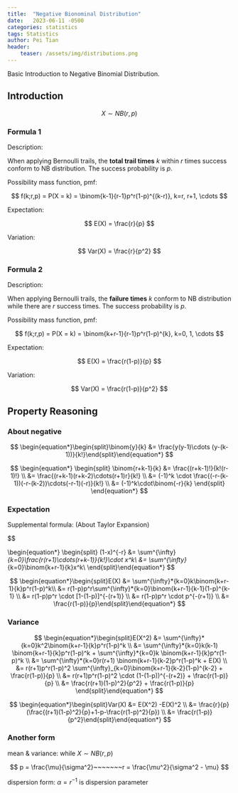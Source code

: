 ```yaml
---
title:  "Negative Bionominal Distribution"
date:   2023-06-11 -0500
categories: statistics
tags: Statistics
author: Pei Tian
header:
    teaser: /assets/img/distributions.png
---
```

Basic Introduction to Negative Binomial Distribution.

## Introduction

$$ X\sim NB(r, p) $$

### Formula 1

Description:

When applying Bernoulli trails, the **total trail times** *k* within *r* times success conform to NB distribution. The success probability is *p*.

Possibility mass function, pmf:

$$ f(k;r,p) = P(X = k) = \binom{k-1}{r-1}p^r(1-p)^{(k-r)}, k=r, r+1, \cdots $$

Expectation:

$$ E(X) = \frac{r}{p} $$

Variation:

$$ Var(X) = \frac{r}{p^2} $$

### Formula 2

Description:

When applying Bernoulli trails, the **failure times** *k* conform to NB distribution while there are *r* success times. The success probability is *p*.

Possibility mass function, pmf:

$$ f(k;r,p) = P(X = k) = \binom{k+r-1}{r-1}p^r(1-p)^{k}, k=0, 1, \cdots $$

Expectation:

$$ E(X) = \frac{r(1-p)}{p} $$

Variation:

$$ Var(X) = \frac{r(1-p)}{p^2} $$

## Property Reasoning

### About negative

$$ \begin{equation*}\begin{split}\binom{y}{k} &= \frac{y(y-1)\cdots (y-(k-1))}{k!}\end{split}\end{equation*} $$

$$ \begin{equation*} \begin{split} \binom{r+k-1}{k} &= \frac{(r+k-1)!}{k!(r-1)!} \\ &= \frac{(r+k-1)(r+k-2)\cdots(r+1)r}{k!} \\ &= (-1)^k \cdot \frac{(-r-(k-1))(-r-(k-2))\cdots(-r-1)(-r)}{k!} \\ &= (-1)^k\cdot\binom{-r}{k} \end{split} \end{equation*} $$

### Expectation

Supplemental formula: (About Taylor Expansion)

$$

\begin{equation*}      \begin{split} (1-x)^{-r} &= \sum^{\infty}*{k=0}\frac{r(r+1)\cdots(r+k-1)}{k!}\cdot x^k\\ &= \sum^{\infty}*{k=0}\binom{k+r-1}{k}x^k\\         \end{split}\end{equation*} $$

$$ \begin{equation*}\begin{split}E(X) &= \sum^{\infty}*{k=0}k\binom{k+r-1}{k}p^r(1-p)^k\\ &= r(1-p)p^r\sum^{\infty}*{k=0}\binom{k+r-1}{k-1}(1-p)^{k-1} \\ &= r(1-p)p^r \cdot [1-(1-p)]^{-(r+1)} \\ &= r(1-p)p^r \cdot p^{-(r+1)} \\ &= \frac{r(1-p)}{p}\end{split}\end{equation*} $$

### Variance

$$ \begin{equation*}\begin{split}E(X^2) &= \sum^{\infty}*{k=0}k^2\binom{k+r-1}{k}p^r(1-p)^k \\ &= \sum^{\infty}*{k=0}k(k-1) \binom{k+r-1}{k}p^r(1-p)^k + \sum^{\infty}*{k=0}k \binom{k+r-1}{k}p^r(1-p)^k \\ &=  \sum^{\infty}*{k=0}r(r+1) \binom{k+r-1}{k-2}p^r(1-p)^k + E(X) \\ &= r(r+1)p^r(1-p)^2 \sum^{\infty}_{k=0}\binom{k+r-1}{k-2}(1-p)^{k-2} + \frac{r(1-p)}{p} \\ &= r(r+1)p^r(1-p)^2 \cdot (1-(1-p))^{-(r+2)} + \frac{r(1-p)}{p} \\  &= \frac{r(r+1)(1-p)^2}{p^2} + \frac{r(1-p)}{p} \end{split}\end{equation*} $$

$$ \begin{equation*}\begin{split}Var(X) &= E(X^2) -E(X)^2 \\ &= \frac{r}{p}(\frac{(r+1)(1-p)^2}{p}+1-p-\frac{r(1-p)^2}{p}) \\ &= \frac{r(1-p)}{p^2}\end{split}\end{equation*} $$

### Another form

mean & variance: while $X \sim NB(r, p)$

$$ p = \frac{\mu}{\sigma^2}~~~~~~~r = \frac{\mu^2}{\sigma^2 - \mu} $$

dispersion form: $\alpha = r^{-1}$ is dispersion parameter